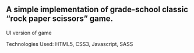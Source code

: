 ## A simple implementation of grade-school classic “rock paper scissors” game.

UI version of game

Technologies Used: HTML5, CSS3, Javascript, SASS